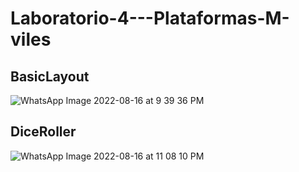 # Laboratorio-4---Plataformas-M-viles

## BasicLayout
![WhatsApp Image 2022-08-16 at 9 39 36 PM](https://user-images.githubusercontent.com/54123075/185029733-28333e35-68f7-4676-ba4f-2e69a607ccfc.jpeg)

## DiceRoller
![WhatsApp Image 2022-08-16 at 11 08 10 PM](https://user-images.githubusercontent.com/54123075/185040269-a94f0da2-7867-4c99-ba3e-6beb215dd0b2.jpeg)
